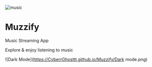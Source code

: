 ![music](https://CyberrGhosttt.github.io/Muzzify/assets/music.png)

# Muzzify
Music Streaming App

Explore & enjoy listening to music

![Dark Mode](https://CyberrGhosttt.github.io/Muzzify/Dark mode.png)
